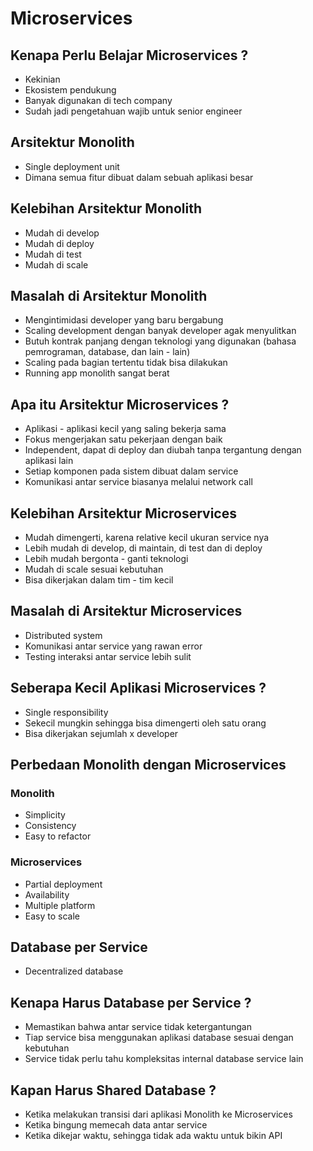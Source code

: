 # Microservices

## Kenapa Perlu Belajar Microservices ?
- Kekinian
- Ekosistem pendukung
- Banyak digunakan di tech company
- Sudah jadi pengetahuan wajib untuk senior engineer

## Arsitektur Monolith 
- Single deployment unit
- Dimana semua fitur dibuat dalam sebuah aplikasi besar

## Kelebihan Arsitektur Monolith
- Mudah di develop
- Mudah di deploy
- Mudah di test
- Mudah di scale

## Masalah di Arsitektur Monolith
- Mengintimidasi developer yang baru bergabung
- Scaling development dengan banyak developer agak menyulitkan
- Butuh kontrak panjang dengan teknologi yang digunakan (bahasa pemrograman, database, dan lain - lain)
- Scaling pada bagian tertentu tidak bisa dilakukan
- Running app monolith sangat berat

## Apa itu Arsitektur Microservices ?
- Aplikasi - aplikasi kecil yang saling bekerja sama
- Fokus mengerjakan satu pekerjaan dengan baik
- Independent, dapat di deploy dan diubah tanpa tergantung dengan aplikasi lain
- Setiap komponen pada sistem dibuat dalam service
- Komunikasi antar service biasanya melalui network call

## Kelebihan Arsitektur Microservices
- Mudah dimengerti, karena relative kecil ukuran service nya
- Lebih mudah di develop, di maintain, di test dan di deploy
- Lebih mudah bergonta - ganti teknologi
- Mudah di scale sesuai kebutuhan
- Bisa dikerjakan dalam tim - tim kecil

## Masalah di Arsitektur Microservices
- Distributed system
- Komunikasi antar service yang rawan error
- Testing interaksi antar service lebih sulit

## Seberapa Kecil Aplikasi Microservices ?
- Single responsibility
- Sekecil mungkin sehingga bisa dimengerti oleh satu orang
- Bisa dikerjakan sejumlah x developer

## Perbedaan Monolith dengan Microservices
### Monolith
- Simplicity
- Consistency
- Easy to refactor
### Microservices
- Partial deployment
- Availability
- Multiple platform
- Easy to scale

## Database per Service
- Decentralized database

## Kenapa Harus Database per Service ?
- Memastikan bahwa antar service tidak ketergantungan
- Tiap service bisa menggunakan aplikasi database sesuai dengan kebutuhan
- Service tidak perlu tahu kompleksitas internal database service lain

## Kapan Harus Shared Database ?
- Ketika melakukan transisi dari aplikasi Monolith ke Microservices
- Ketika bingung memecah data antar service
- Ketika dikejar waktu, sehingga tidak ada waktu untuk bikin API